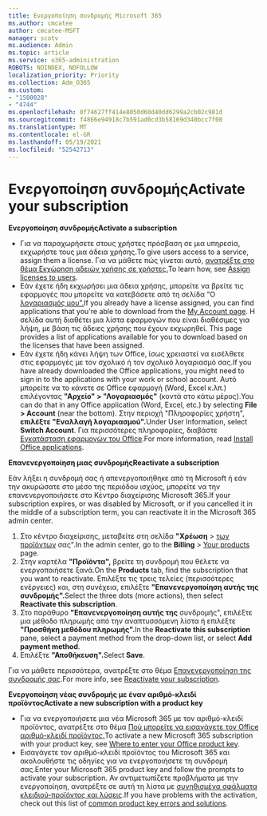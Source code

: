 ```yaml
---
title: Ενεργοποίηση συνδρομής Microsoft 365
ms.author: cmcatee
author: cmcatee-MSFT
manager: scotv
ms.audience: Admin
ms.topic: article
ms.service: o365-administration
ROBOTS: NOINDEX, NOFOLLOW
localization_priority: Priority
ms.collection: Adm_O365
ms.custom:
- "1500028"
- "4744"
ms.openlocfilehash: 0f74627ff414e8050d60d40dd6299a2cb02c981d
ms.sourcegitcommit: f4866e94918c7b591ad0cd3b58169d340bcc7f00
ms.translationtype: MT
ms.contentlocale: el-GR
ms.lasthandoff: 05/19/2021
ms.locfileid: "52542713"
---
```

# <a name="activate-your-subscription"></a><span data-ttu-id="38dfa-102">Ενεργοποίηση συνδρομής</span><span class="sxs-lookup"><span data-stu-id="38dfa-102">Activate your subscription</span></span>

<span data-ttu-id="38dfa-103">**Ενεργοποίηση συνδρομής**</span><span class="sxs-lookup"><span data-stu-id="38dfa-103">**Activate a subscription**</span></span>

- <span data-ttu-id="38dfa-104">Για να παραχωρήσετε στους χρήστες πρόσβαση σε μια υπηρεσία, εκχωρήστε τους μια άδεια χρήσης.</span><span class="sxs-lookup"><span data-stu-id="38dfa-104">To give users access to a service, assign them a license.</span></span> <span data-ttu-id="38dfa-105">Για να μάθετε πώς γίνεται αυτό, [ανατρέξτε στο θέμα Εκχώρηση αδειών χρήσης σε χρήστες.](/microsoft-365/admin/manage/assign-licenses-to-users)</span><span class="sxs-lookup"><span data-stu-id="38dfa-105">To learn how, see [Assign licenses to users](/microsoft-365/admin/manage/assign-licenses-to-users).</span></span>
- <span data-ttu-id="38dfa-106">Εάν έχετε ήδη εκχωρήσει μια άδεια χρήσης, μπορείτε να βρείτε τις εφαρμογές που μπορείτε να κατεβάσετε από τη σελίδα "Ο [λογαριασμός μου".](https://portal.office.com/account/#installs)</span><span class="sxs-lookup"><span data-stu-id="38dfa-106">If you already have a license assigned, you can find applications that you're able to download from the [My Account page](https://portal.office.com/account/#installs).</span></span> <span data-ttu-id="38dfa-107">Η σελίδα αυτή διαθέτει μια λίστα εφαρμογών που είναι διαθέσιμες για λήψη, με βάση τις άδειες χρήσης που έχουν εκχωρηθεί. </span><span class="sxs-lookup"><span data-stu-id="38dfa-107">This page provides a list of applications available for you to download based on the licenses that have been assigned.</span></span>
- <span data-ttu-id="38dfa-108">Εάν έχετε ήδη κάνει λήψη των Office, ίσως χρειαστεί να εισέλθετε στις εφαρμογές με τον σχολικό ή τον σχολικό λογαριασμό σας.</span><span class="sxs-lookup"><span data-stu-id="38dfa-108">If you have already downloaded the Office applications, you might need to sign in to the applications with your work or school account.</span></span> <span data-ttu-id="38dfa-109">Αυτό μπορείτε να το κάνετε σε Office εφαρμογή (Word, Excel κ.λπ.) επιλέγοντας **"Αρχείο" > "Λογαριασμός"** (κοντά στο κάτω μέρος).</span><span class="sxs-lookup"><span data-stu-id="38dfa-109">You can do that in any Office application (Word, Excel, etc.) by selecting **File > Account** (near the bottom).</span></span> <span data-ttu-id="38dfa-110">Στην περιοχή "Πληροφορίες χρήστη", **επιλέξτε "Εναλλαγή λογαριασμού".**</span><span class="sxs-lookup"><span data-stu-id="38dfa-110">Under User Information, select **Switch Account**.</span></span> <span data-ttu-id="38dfa-111">Για περισσότερες πληροφορίες, διαβάστε [Εγκατάσταση εφαρμογών του Office](/microsoft-365/admin/setup/install-applications).</span><span class="sxs-lookup"><span data-stu-id="38dfa-111">For more information, read [Install Office applications](/microsoft-365/admin/setup/install-applications).</span></span>

<span data-ttu-id="38dfa-112">**Επανενεργοποίηση μιας συνδρομής**</span><span class="sxs-lookup"><span data-stu-id="38dfa-112">**Reactivate a subscription**</span></span>

<span data-ttu-id="38dfa-113">Εάν λήξει η συνδρομή σας ή απενεργοποιήθηκε από τη Microsoft ή εάν την ακυρώσατε στο μέσο της περιόδου ισχύος, μπορείτε να την επανενεργοποιήσετε στο Κέντρο διαχείρισης Microsoft 365.</span><span class="sxs-lookup"><span data-stu-id="38dfa-113">If your subscription expires, or was disabled by Microsoft, or if you cancelled it in the middle of a subscription term, you can reactivate it in the Microsoft 365 admin center.</span></span>

1. <span data-ttu-id="38dfa-114">Στο κέντρο διαχείρισης, μεταβείτε στη σελίδα **"Χρέωση**  >  [των προϊόντων](https://go.microsoft.com/fwlink/p/?linkid=842054) σας".</span><span class="sxs-lookup"><span data-stu-id="38dfa-114">In the admin center, go to the **Billing** > [Your products](https://go.microsoft.com/fwlink/p/?linkid=842054) page.</span></span>
2. <span data-ttu-id="38dfa-115">Στην καρτέλα **"Προϊόντα",** βρείτε τη συνδρομή που θέλετε να ενεργοποιήσετε ξανά.</span><span class="sxs-lookup"><span data-stu-id="38dfa-115">On the **Products** tab, find the subscription that you want to reactivate.</span></span> <span data-ttu-id="38dfa-116">Επιλέξτε τις τρεις τελείες (περισσότερες ενέργειες) και, στη συνέχεια, επιλέξτε **"Επανενεργοποίηση αυτής της συνδρομής".**</span><span class="sxs-lookup"><span data-stu-id="38dfa-116">Select the three dots (more actions), then select **Reactivate this subscription**.</span></span>
3. <span data-ttu-id="38dfa-117">Στο παράθυρο **"Επανενεργοποίηση αυτής της** συνδρομής", επιλέξτε μια μέθοδο πληρωμής από την αναπτυσσόμενη λίστα ή επιλέξτε **"Προσθήκη μεθόδου πληρωμής".**</span><span class="sxs-lookup"><span data-stu-id="38dfa-117">In the **Reactivate this subscription** pane, select a payment method from the drop-down list, or select **Add payment method**.</span></span>
4. <span data-ttu-id="38dfa-118">Επιλέξτε **"Αποθήκευση".**</span><span class="sxs-lookup"><span data-stu-id="38dfa-118">Select **Save**.</span></span>

<span data-ttu-id="38dfa-119">Για να μάθετε περισσότερα, ανατρέξτε στο θέμα [Επανενεργοποίηση της συνδρομής σας](/microsoft-365/commerce/subscriptions/reactivate-your-subscription).</span><span class="sxs-lookup"><span data-stu-id="38dfa-119">For more info, see [Reactivate your subscription](/microsoft-365/commerce/subscriptions/reactivate-your-subscription).</span></span>

<span data-ttu-id="38dfa-120">**Ενεργοποίηση νέας συνδρομής με έναν αριθμό-κλειδί προϊόντος**</span><span class="sxs-lookup"><span data-stu-id="38dfa-120">**Activate a new subscription with a product key**</span></span>

- <span data-ttu-id="38dfa-121">Για να ενεργοποιήσετε μια νέα Microsoft 365 με τον αριθμό-κλειδί προϊόντος, ανατρέξτε στο θέμα [Πού μπορείτε να εισαγάγετε τον Office αριθμό-κλειδί προϊόντος.](https://support.office.com/article/where-to-enter-your-office-product-key-0a82e5ae-739e-4b92-a6f4-2ec780c185db)</span><span class="sxs-lookup"><span data-stu-id="38dfa-121">To activate a new Microsoft 365 subscription with your product key, see [Where to enter your Office product key](https://support.office.com/article/where-to-enter-your-office-product-key-0a82e5ae-739e-4b92-a6f4-2ec780c185db).</span></span>
- <span data-ttu-id="38dfa-122">Εισαγάγετε τον αριθμό-κλειδί προϊόντος του Microsoft 365 και ακολουθήστε τις οδηγίες για να ενεργοποιήσετε τη συνδρομή σας.</span><span class="sxs-lookup"><span data-stu-id="38dfa-122">Enter your Microsoft 365 product key and follow the prompts to activate your subscription.</span></span> <span data-ttu-id="38dfa-123">Αν αντιμετωπίζετε προβλήματα με την ενεργοποίηση, ανατρέξτε σε αυτή τη λίστα με [συνηθισμένα σφάλματα κλειδιού-προϊόντος και λύσεις](/microsoft-365/commerce/product-key-errors-and-solutions).</span><span class="sxs-lookup"><span data-stu-id="38dfa-123">If you have problems with the activation, check out this list of [common product key errors and solutions](/microsoft-365/commerce/product-key-errors-and-solutions).</span></span>
